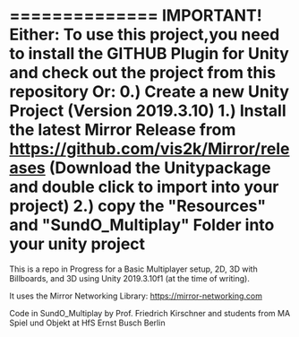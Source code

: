 ==============
IMPORTANT!
Either: To use this project,you need to install the GITHUB Plugin for Unity and
check out the project from this repository
Or:
0.) Create a new Unity Project (Version 2019.3.10)
1.) Install the latest Mirror Release from https://github.com/vis2k/Mirror/releases (Download the Unitypackage and double click to import into your project)
2.) copy the "Resources" and "SundO_Multiplay" Folder into your unity project
==============

This is a repo in Progress for a Basic Multiplayer setup, 2D, 3D with Billboards, and 3D
using Unity 2019.3.10f1 (at the time of writing).          

It uses the Mirror Networking Library: https://mirror-networking.com

Code in SundO_Multiplay by Prof. Friedrich Kirschner and students
from MA Spiel und Objekt at HfS Ernst Busch Berlin
